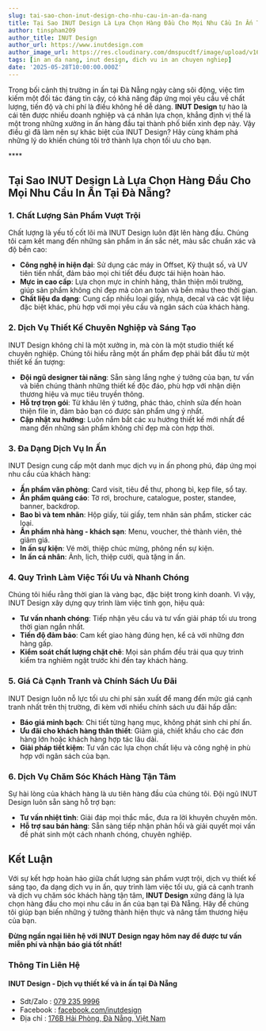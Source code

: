 ```yaml
---
slug: tai-sao-chon-inut-design-cho-nhu-cau-in-an-da-nang
title: Tại Sao INUT Design Là Lựa Chọn Hàng Đầu Cho Mọi Nhu Cầu In Ấn Tại Đà Nẵng?
author: tinspham209
author_title: INUT Design
author_url: https://www.inutdesign.com
author_image_url: https://res.cloudinary.com/dmspucdtf/image/upload/v1663647671/inut/292635797_197003529328579_4330060878795101093_n_bjzhby.jpg
tags: [in an da nang, inut design, dich vu in an chuyen nghiep]
date: '2025-05-28T10:00:00.000Z'
---
```


Trong bối cảnh thị trường in ấn tại Đà Nẵng ngày càng sôi động, việc tìm kiếm một đối tác đáng tin cậy, có khả năng đáp ứng mọi yêu cầu về chất lượng, tiến độ và chi phí là điều không hề dễ dàng. **INUT Design** tự hào là cái tên được nhiều doanh nghiệp và cá nhân lựa chọn, khẳng định vị thế là một trong những xưởng in ấn hàng đầu tại thành phố biển xinh đẹp này. Vậy điều gì đã làm nên sự khác biệt của INUT Design? Hãy cùng khám phá những lý do khiến chúng tôi trở thành lựa chọn tối ưu cho bạn.

<!-- truncate-->****

<!-- ## Table of contents -->

## Tại Sao INUT Design Là Lựa Chọn Hàng Đầu Cho Mọi Nhu Cầu In Ấn Tại Đà Nẵng?

### 1. Chất Lượng Sản Phẩm Vượt Trội

Chất lượng là yếu tố cốt lõi mà INUT Design luôn đặt lên hàng đầu. Chúng tôi cam kết mang đến những sản phẩm in ấn sắc nét, màu sắc chuẩn xác và độ bền cao:

- **Công nghệ in hiện đại**: Sử dụng các máy in Offset, Kỹ thuật số, và UV tiên tiến nhất, đảm bảo mọi chi tiết đều được tái hiện hoàn hảo.
- **Mực in cao cấp**: Lựa chọn mực in chính hãng, thân thiện môi trường, giúp sản phẩm không chỉ đẹp mà còn an toàn và bền màu theo thời gian.
- **Chất liệu đa dạng**: Cung cấp nhiều loại giấy, nhựa, decal và các vật liệu đặc biệt khác, phù hợp với mọi yêu cầu và ngân sách của khách hàng.

### 2. Dịch Vụ Thiết Kế Chuyên Nghiệp và Sáng Tạo

INUT Design không chỉ là một xưởng in, mà còn là một studio thiết kế chuyên nghiệp. Chúng tôi hiểu rằng một ấn phẩm đẹp phải bắt đầu từ một thiết kế ấn tượng:

- **Đội ngũ designer tài năng**: Sẵn sàng lắng nghe ý tưởng của bạn, tư vấn và biến chúng thành những thiết kế độc đáo, phù hợp với nhận diện thương hiệu và mục tiêu truyền thông.
- **Hỗ trợ trọn gói**: Từ khâu lên ý tưởng, phác thảo, chỉnh sửa đến hoàn thiện file in, đảm bảo bạn có được sản phẩm ưng ý nhất.
- **Cập nhật xu hướng**: Luôn nắm bắt các xu hướng thiết kế mới nhất để mang đến những sản phẩm không chỉ đẹp mà còn hợp thời.

### 3. Đa Dạng Dịch Vụ In Ấn

INUT Design cung cấp một danh mục dịch vụ in ấn phong phú, đáp ứng mọi nhu cầu của khách hàng:

- **Ấn phẩm văn phòng**: Card visit, tiêu đề thư, phong bì, kẹp file, sổ tay.
- **Ấn phẩm quảng cáo**: Tờ rơi, brochure, catalogue, poster, standee, banner, backdrop.
- **Bao bì và tem nhãn**: Hộp giấy, túi giấy, tem nhãn sản phẩm, sticker các loại.
- **Ấn phẩm nhà hàng - khách sạn**: Menu, voucher, thẻ thành viên, thẻ giảm giá.
- **In ấn sự kiện**: Vé mời, thiệp chúc mừng, phông nền sự kiện.
- **In ấn cá nhân**: Ảnh, lịch, thiệp cưới, quà tặng in ấn.

### 4. Quy Trình Làm Việc Tối Ưu và Nhanh Chóng

Chúng tôi hiểu rằng thời gian là vàng bạc, đặc biệt trong kinh doanh. Vì vậy, INUT Design xây dựng quy trình làm việc tinh gọn, hiệu quả:

- **Tư vấn nhanh chóng**: Tiếp nhận yêu cầu và tư vấn giải pháp tối ưu trong thời gian ngắn nhất.
- **Tiến độ đảm bảo**: Cam kết giao hàng đúng hẹn, kể cả với những đơn hàng gấp.
- **Kiểm soát chất lượng chặt chẽ**: Mọi sản phẩm đều trải qua quy trình kiểm tra nghiêm ngặt trước khi đến tay khách hàng.

### 5. Giá Cả Cạnh Tranh và Chính Sách Ưu Đãi

INUT Design luôn nỗ lực tối ưu chi phí sản xuất để mang đến mức giá cạnh tranh nhất trên thị trường, đi kèm với nhiều chính sách ưu đãi hấp dẫn:

- **Báo giá minh bạch**: Chi tiết từng hạng mục, không phát sinh chi phí ẩn.
- **Ưu đãi cho khách hàng thân thiết**: Giảm giá, chiết khấu cho các đơn hàng lớn hoặc khách hàng hợp tác lâu dài.
- **Giải pháp tiết kiệm**: Tư vấn các lựa chọn chất liệu và công nghệ in phù hợp với ngân sách của bạn.

### 6. Dịch Vụ Chăm Sóc Khách Hàng Tận Tâm

Sự hài lòng của khách hàng là ưu tiên hàng đầu của chúng tôi. Đội ngũ INUT Design luôn sẵn sàng hỗ trợ bạn:

- **Tư vấn nhiệt tình**: Giải đáp mọi thắc mắc, đưa ra lời khuyên chuyên môn.
- **Hỗ trợ sau bán hàng**: Sẵn sàng tiếp nhận phản hồi và giải quyết mọi vấn đề phát sinh một cách nhanh chóng, chuyên nghiệp.

## Kết Luận

Với sự kết hợp hoàn hảo giữa chất lượng sản phẩm vượt trội, dịch vụ thiết kế sáng tạo, đa dạng dịch vụ in ấn, quy trình làm việc tối ưu, giá cả cạnh tranh và dịch vụ chăm sóc khách hàng tận tâm, **INUT Design** xứng đáng là lựa chọn hàng đầu cho mọi nhu cầu in ấn của bạn tại Đà Nẵng. Hãy để chúng tôi giúp bạn biến những ý tưởng thành hiện thực và nâng tầm thương hiệu của bạn.

**Đừng ngần ngại liên hệ với INUT Design ngay hôm nay để được tư vấn miễn phí và nhận báo giá tốt nhất!**

### Thông Tin Liên Hệ

#### INUT Design - Dịch vụ thiết kế và in ấn tại Đà Nẵng
- Sdt/Zalo : [079 235 9996](tel:0792359996)
- Facebook : [facebook.com/inutdesign](https://www.facebook.com/inutdesign)
- Địa chỉ : [176B Hải Phòng, Đà Nẵng, Việt Nam](https://maps.app.goo.gl/SRm8YB4fy8VfWmb39)